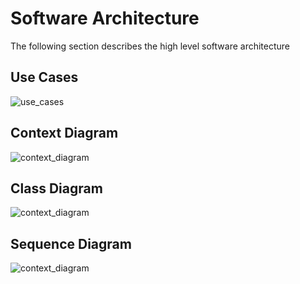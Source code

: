 # Software Architecture

The following section describes the high level software architecture

## Use Cases

![use_cases](https://www.plantuml.com/plantuml/proxy?cache=no&src=https://raw.githubusercontent.com/NewTec-GmbH/pyTRLCConverter/main/doc/architecture/use_cases.puml)

## Context Diagram

![context_diagram](https://www.plantuml.com/plantuml/proxy?cache=no&src=https://raw.githubusercontent.com/NewTec-GmbH/pyTRLCConverter/main/doc/architecture/context_diagram.puml)

## Class Diagram

![context_diagram](https://www.plantuml.com/plantuml/proxy?cache=no&src=https://raw.githubusercontent.com/NewTec-GmbH/pyTRLCConverter/main/doc/architecture/class_diagram.puml)

## Sequence Diagram

![context_diagram](https://www.plantuml.com/plantuml/proxy?cache=no&src=https://raw.githubusercontent.com/NewTec-GmbH/pyTRLCConverter/main/doc/architecture/sequence_diagram.puml)
